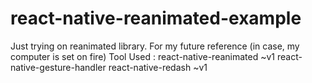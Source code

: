 # react-native-reanimated-example
Just trying on reanimated library.
For my future reference (in case, my computer is set on fire)
Tool Used :
  react-native-reanimated ~v1
  react-native-gesture-handler
  react-native-redash ~v1
